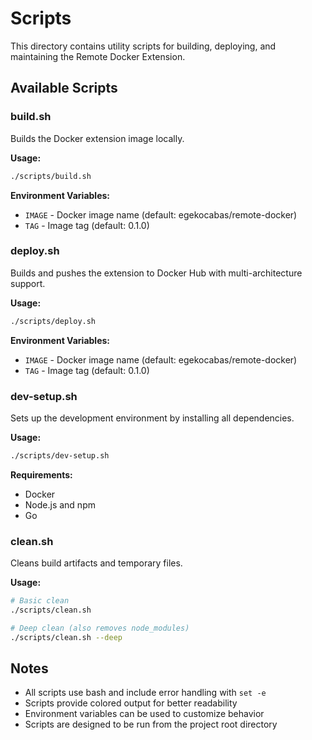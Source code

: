 # Scripts

This directory contains utility scripts for building, deploying, and maintaining the Remote Docker Extension.

## Available Scripts

### build.sh
Builds the Docker extension image locally.

**Usage:**
```bash
./scripts/build.sh
```

**Environment Variables:**
- `IMAGE` - Docker image name (default: egekocabas/remote-docker)
- `TAG` - Image tag (default: 0.1.0)

### deploy.sh
Builds and pushes the extension to Docker Hub with multi-architecture support.

**Usage:**
```bash
./scripts/deploy.sh
```

**Environment Variables:**
- `IMAGE` - Docker image name (default: egekocabas/remote-docker)
- `TAG` - Image tag (default: 0.1.0)

### dev-setup.sh
Sets up the development environment by installing all dependencies.

**Usage:**
```bash
./scripts/dev-setup.sh
```

**Requirements:**
- Docker
- Node.js and npm
- Go

### clean.sh
Cleans build artifacts and temporary files.

**Usage:**
```bash
# Basic clean
./scripts/clean.sh

# Deep clean (also removes node_modules)
./scripts/clean.sh --deep
```

## Notes

- All scripts use bash and include error handling with `set -e`
- Scripts provide colored output for better readability
- Environment variables can be used to customize behavior
- Scripts are designed to be run from the project root directory